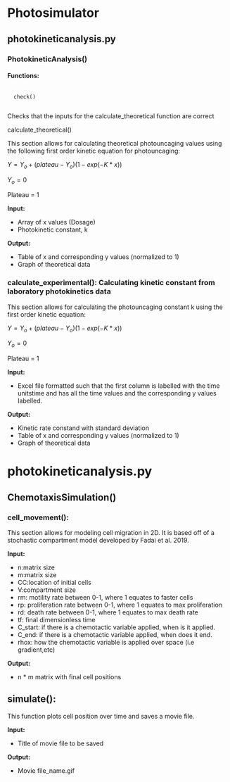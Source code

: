 # Photosimulator

## photokineticanalysis.py

### PhotokineticAnalysis()

#### Functions:

```

  check()
  
```
  
  Checks that the inputs for the calculate_theoretical function are correct
  
  
  calculate_theoretical()
  
  This section allows for calculating theoretical photouncaging values using the following first order kinetic equation for photouncaging: 
  
  $Y = {Y_o} + (plateau-{Y_o})(1-exp(-K*x))$
  
  ${Y_o} = 0$
  
  Plateau = 1
  
  **Input:** 
  
  *   Array of x values (Dosage)
  *   Photokinetic constant, k 
  
  **Output:** 
  
  *   Table of x and corresponding y values (normalized to 1)
  *   Graph of theoretical data

### calculate_experimental(): Calculating kinetic constant from laboratory photokinetics data 
  
  This section allows for calculating the photouncaging constant k using the first order kinetic equation:
  
  $Y = {Y_o} + (plateau-{Y_o})(1-exp(-K*x))$
  
  ${Y_o} = 0$
  
  Plateau = 1
  
  **Input:** 
  
  
  *   Excel file formatted such that the first column is labelled with the time unitstime and has all the time values and the corresponding y values labelled.  
  
  **Output:** 
  
  *   Kinetic rate constand with standard deviation
  *   Table of x and corresponding y values (normalized to 1)
  *   Graph of theoretical data

# photokineticanalysis.py
## ChemotaxisSimulation()
### cell_movement(): 

  This section allows for modeling cell migration in 2D. It is based off of a stochastic compartment model developed by Fadai et al. 2019. 
  
  **Input:** 
  
  * n:matrix size 
  * m:matrix size
  * CC:location of initial cells
  * V:compartment size 
  * rm: motility rate between 0-1, where 1 equates to faster cells
  * rp: proliferation rate between 0-1, where 1 equates to max proliferation
  * rd: death rate between 0-1, where 1 equates to max death rate
  * tf: final dimensionless time
  * C_start: if there is a chemotactic variable applied, when is it applied.
  * C_end: if there is a chemotactic variable applied, when does it end.
  * rhox: how the chemotactic variable is applied over space (i.e gradient,etc)
  
  **Output:** 
  
  * n * m matrix with final cell positions

## simulate(): 

  This function plots cell position over time and saves a movie file. 
  
  **Input:** 
  
  * Title of movie file to be saved
  
**Output:** 

* Movie file_name.gif
